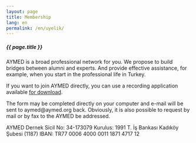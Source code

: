 ```yaml
---
layout: page
title: Membership
lang: en
permalink: /en/uyelik/
---
```


<h5>{{ page.title }}</h5>

<p>
AYMED is a broad professional network for you. We propose to build bridges between alumni and experts.
And provide effective assistance, for example, when you start in the professional life in Turkey.
</p>
<p>
If you want to join AYMED directly, you can use a recording application available <a href="{{ site.baseurl }}/files/AYMED-UyeKayitFormu.doc">for download</a>.
</p>
<p>
The form may be completed directly on your computer and e-mail will be sent to aymed@aymed.org  back. Obviously, it is also possible to request by mail or by fax to the AYMED be addressed.
</p>

<p class="p-10">
AYMED
Dernek Sicil No: 34-173079  Kurulus: 1991
T. İş Bankası Kadıköy Şubesi (1187)
IBAN: TR77 0006 4000 0011 1871 4717 12
</p>
